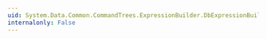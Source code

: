 ```yaml
---
uid: System.Data.Common.CommandTrees.ExpressionBuilder.DbExpressionBuilder.CastTo(System.Data.Common.CommandTrees.DbExpression,System.Data.Metadata.Edm.TypeUsage)
internalonly: False
---
```

